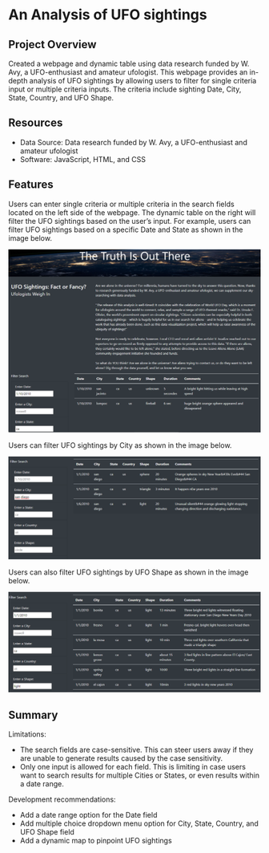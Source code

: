 # An Analysis of UFO sightings

## Project Overview
Created a webpage and dynamic table using data research funded by W. Avy, a UFO-enthusiast and amateur ufologist. This webpage provides an in-depth analysis of UFO sightings by allowing users to filter for single criteria input or multiple criteria inputs.  The criteria include sighting Date, City, State, Country, and UFO Shape.

## Resources
- Data Source: Data research funded by W. Avy, a UFO-enthusiast and amateur ufologist
- Software: JavaScript, HTML, and CSS

## Features
Users can enter single criteria or multiple criteria in the search fields located on the left side of the webpage.  The dynamic table on the right will filter the UFO sightings based on the user’s input.  For example, users can filter UFO sightings based on a specific Date and State as shown in the image below.

![search_date_state](https://github.com/frlinh/UFOs/blob/ebebacb2db08b05c937e8737b5b8f91129d13908/static/images/mission-to-mars-search-state.png)

Users can filter UFO sightings by City as shown in the image below.

![search_city](https://github.com/frlinh/UFOs/blob/ebebacb2db08b05c937e8737b5b8f91129d13908/static/images/mission-to-mars-search-city.png)

Users can also filter UFO sightings by UFO Shape as shown in the image below. 

![search_shape](https://github.com/frlinh/UFOs/blob/ebebacb2db08b05c937e8737b5b8f91129d13908/static/images/mission-to-mars-search-shape.png)

## Summary
Limitations:
- The search fields are case-sensitive.  This can steer users away if they are unable to generate results caused by the case sensitivity.
- Only one input is allowed for each field.  This is limiting in case users want to search results for multiple Cities or States, or even results within a date range.

Development recommendations:
- Add a date range option for the Date field
- Add multiple choice dropdown menu option for City, State, Country, and UFO Shape field
- Add a dynamic map to pinpoint UFO sightings
